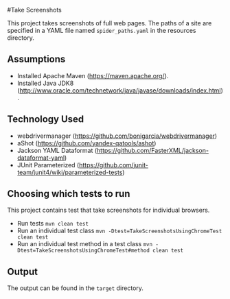#Take Screenshots

This project takes screenshots of full web pages. The paths of a site are specified in a YAML file named `spider_paths.yaml` in the resources directory.

## Assumptions
- Installed Apache Maven (https://maven.apache.org/).
- Installed Java JDK8 (http://www.oracle.com/technetwork/java/javase/downloads/index.html).

## Technology Used
- webdrivermanager (https://github.com/bonigarcia/webdrivermanager)
- aShot (https://github.com/yandex-qatools/ashot)
- Jackson YAML Dataformat (https://github.com/FasterXML/jackson-dataformat-yaml)
- JUnit Parameterized (https://github.com/junit-team/junit4/wiki/parameterized-tests)

## Choosing which tests to run
This project contains test that take screenshots for individual browsers.
- Run tests `mvn clean test`
- Run an individual test class `mvn -Dtest=TakeScreenshotsUsingChromeTest clean test`
- Run an individual test method in a test class `mvn -Dtest=TakeScreenshotsUsingChromeTest#method clean test`

## Output
The output can be found in the `target` directory.